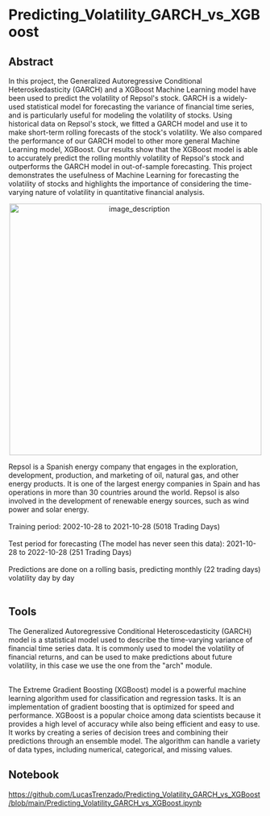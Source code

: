 # Predicting_Volatility_GARCH_vs_XGBoost
<a id='abs'></a>
## Abstract
In this project, the Generalized Autoregressive Conditional Heteroskedasticity (GARCH) and a XGBoost Machine Learning model have been used to predict the volatility of Repsol's stock. GARCH is a widely-used statistical model for forecasting the variance of financial time series, and is particularly useful for modeling the volatility of stocks. Using historical data on Repsol's stock, we fitted a GARCH model and use it to make short-term rolling forecasts of the stock's volatility. We also compared the performance of our GARCH model to other more general Machine Learning model, XGBoost. Our results show that the XGBoost model is able to accurately predict the rolling monthly volatility of Repsol's stock and outperforms the GARCH model in out-of-sample forecasting. This project demonstrates the usefulness of Machine Learning for forecasting the volatility of stocks and highlights the importance of considering the time-varying nature of volatility in quantitative financial analysis.

<center>
<img src="https://1000marcas.net/wp-content/uploads/2020/11/Repsol-Logo.png" alt="image_description" width="500"/>
    </center>

Repsol is a Spanish energy company that engages in the exploration, development, production, and marketing of oil, natural gas, and other energy products. It is one of the largest energy companies in Spain and has operations in more than 30 countries around the world. Repsol is also involved in the development of renewable energy sources, such as wind power and solar energy.
<br/><br/>
Training period: 2002-10-28 to 2021-10-28 (5018 Trading Days) 
<br/><br/>
Test period for forecasting (The model has never seen this data): 2021-10-28 to 2022-10-28 (251 Trading Days)
<br/><br/>
Predictions are done on a rolling basis, predicting monthly (22 trading days) volatility day by day
<br/><br/>

## Tools

The Generalized Autoregressive Conditional Heteroscedasticity (GARCH) model is a statistical model used to describe the time-varying variance of financial time series data. It is commonly used to model the volatility of financial returns, and can be used to make predictions about future volatility, in this case we use the one from the "arch" module.
<br/><br/>



The Extreme Gradient Boosting (XGBoost) model is a powerful machine learning algorithm used for classification and regression tasks. It is an implementation of gradient boosting that is optimized for speed and performance. XGBoost is a popular choice among data scientists because it provides a high level of accuracy while also being efficient and easy to use. It works by creating a series of decision trees and combining their predictions through an ensemble model. The algorithm can handle a variety of data types, including numerical, categorical, and missing values.

## Notebook
https://github.com/LucasTrenzado/Predicting_Volatility_GARCH_vs_XGBoost/blob/main/Predicting_Volatility_GARCH_vs_XGBoost.ipynb
